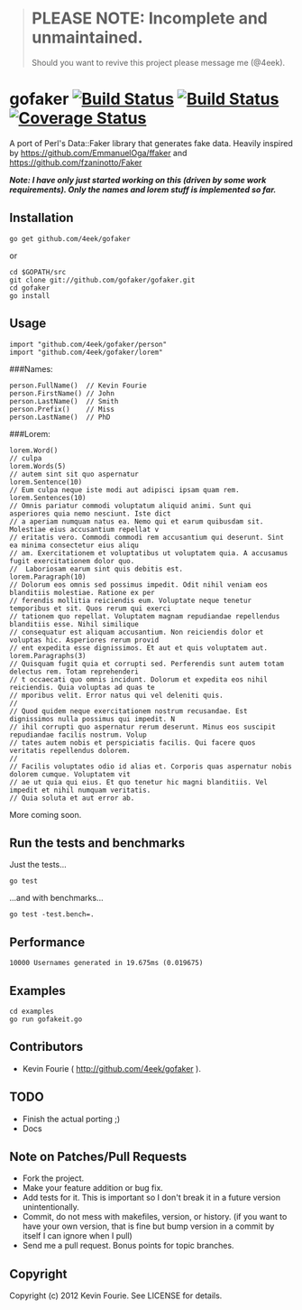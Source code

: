 > # PLEASE NOTE: Incomplete and unmaintained.
> Should you want to revive this project please message me (@4eek).

# gofaker [![Build Status](https://travis-ci.org/4eek/gofaker.svg?branch=master)](https://travis-ci.org/4eek/gofaker) [![Build Status](https://drone.io/github.com/4eek/gofaker/status.png)](https://drone.io/github.com/4eek/gofaker/latest) [![Coverage Status](https://coveralls.io/repos/4eek/gofaker/badge.svg)](https://coveralls.io/r/4eek/gofaker)

A port of Perl's Data::Faker library that generates fake data.
Heavily inspired by https://github.com/EmmanuelOga/ffaker and https://github.com/fzaninotto/Faker

***Note: I have only just started working on this (driven by some work requirements). Only the names and lorem stuff is implemented so far.***

## Installation

    go get github.com/4eek/gofaker

or

    cd $GOPATH/src
    git clone git://github.com/gofaker/gofaker.git
    cd gofaker
    go install

## Usage

    import "github.com/4eek/gofaker/person"
    import "github.com/4eek/gofaker/lorem"

###Names:

    person.FullName()  // Kevin Fourie
    person.FirstName() // John
    person.LastName()  // Smith
    person.Prefix()    // Miss
    person.LastName()  // PhD

###Lorem:

    lorem.Word()
    // culpa
    lorem.Words(5)
    // autem sint sit quo aspernatur
    lorem.Sentence(10)
    // Eum culpa neque iste modi aut adipisci ipsam quam rem. 
    lorem.Sentences(10)
    // Omnis pariatur commodi voluptatum aliquid animi. Sunt qui asperiores quia nemo nesciunt. Iste dict
    // a aperiam numquam natus ea. Nemo qui et earum quibusdam sit. Molestiae eius accusantium repellat v
    // eritatis vero. Commodi commodi rem accusantium qui deserunt. Sint ea minima consectetur eius aliqu
    // am. Exercitationem et voluptatibus ut voluptatem quia. A accusamus fugit exercitationem dolor quo.
    //  Laboriosam earum sint quis debitis est.
    lorem.Paragraph(10)
    // Dolorum eos omnis sed possimus impedit. Odit nihil veniam eos blanditiis molestiae. Ratione ex per
    // ferendis mollitia reiciendis eum. Voluptate neque tenetur temporibus et sit. Quos rerum qui exerci
    // tationem quo repellat. Voluptatem magnam repudiandae repellendus blanditiis esse. Nihil similique 
    // consequatur est aliquam accusantium. Non reiciendis dolor et voluptas hic. Asperiores rerum provid
    // ent expedita esse dignissimos. Et aut et quis voluptatem aut.
    lorem.Paragraphs(3)
    // Quisquam fugit quia et corrupti sed. Perferendis sunt autem totam delectus rem. Totam reprehenderi
    // t occaecati quo omnis incidunt. Dolorum et expedita eos nihil reiciendis. Quia voluptas ad quas te
    // mporibus velit. Error natus qui vel deleniti quis.
    //
    // Quod quidem neque exercitationem nostrum recusandae. Est dignissimos nulla possimus qui impedit. N
    // ihil corrupti quo aspernatur rerum deserunt. Minus eos suscipit repudiandae facilis nostrum. Volup
    // tates autem nobis et perspiciatis facilis. Qui facere quos veritatis repellendus dolorem.
    //
    // Facilis voluptates odio id alias et. Corporis quas aspernatur nobis dolorem cumque. Voluptatem vit
    // ae ut quia qui eius. Et quo tenetur hic magni blanditiis. Vel impedit et nihil numquam veritatis. 
    // Quia soluta et aut error ab.

More coming soon.

## Run the tests and benchmarks

Just the tests...

    go test

...and with benchmarks...

    go test -test.bench=.

## Performance

    10000 Usernames generated in 19.675ms (0.019675)

## Examples

    cd examples
    go run gofakeit.go

## Contributors

* Kevin Fourie ( http://github.com/4eek/gofaker ).

## TODO

* Finish the actual porting ;)
* Docs

## Note on Patches/Pull Requests

* Fork the project.
* Make your feature addition or bug fix.
* Add tests for it. This is important so I don't break it in a future version unintentionally.
* Commit, do not mess with makefiles, version, or history.
  (if you want to have your own version, that is fine but bump version in a commit by itself I can ignore when I pull)
* Send me a pull request. Bonus points for topic branches.

## Copyright

Copyright (c) 2012 Kevin Fourie. See LICENSE for details.

